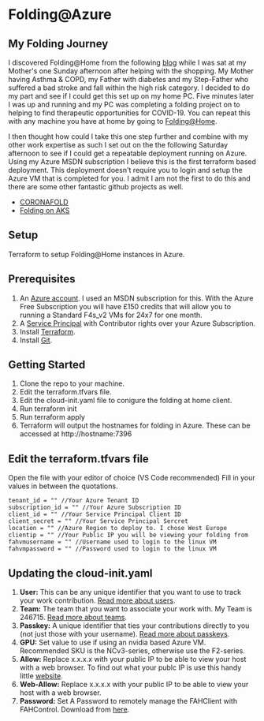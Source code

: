 # Folding@Azure

## My Folding Journey

I discovered Folding@Home from the following [blog](https://foldingathome.org/2020/03/10/covid19-update/) while I was sat at my Mother's one Sunday afternoon after helping with the shopping. My Mother having Asthma & COPD, my Father with diabetes and my Step-Father who suffered a bad stroke and fall within the high risk category. I decided to do my part and see if I could get this set up on my home PC. Five minutes later I was up and running and my PC was completing a folding project on to helping to find therapeutic opportunities for COVID-19. You can repeat this with any machine you have at home by going to [Folding@Home](https://foldingathome.org/start-folding/).

I then thought how could I take this one step further and combine with my other work expertise as such I set out on the the following Saturday afternoon to see if I could get a repeatable deployment running on Azure. Using my Azure MSDN subscription I believe this is the first terraform based deployment. This deployment doesn't require you to login and setup the Azure VM that is completed for you. I admit I am not the first to do this and there are some other fantastic github projects as well.

- [CORONAFOLD](https://github.com/CentareGroup/folding-at-centare)
- [Folding on AKS](https://github.com/cmilanf/docker-foldingathome)

## Setup

Terraform to setup Folding@Home instances in Azure.

## Prerequisites

1. An [Azure account](https://azure.microsoft.com/en-us/free/). I used an MSDN subscription for this. With the Azure Free Subscription you will have £150 credits that will allow you to running a Standard F4s_v2 VMs for 24x7 for one month.
1. A [Service Principal](https://docs.microsoft.com/en-us/azure/active-directory/develop/howto-create-service-principal-portal) with Contributor rights over your Azure Subscription.
1. Install [Terraform](https://www.terraform.io/downloads.html).
1. Install [Git](https://git-scm.com/downloads).

## Getting Started

1. Clone the repo to your machine.
1. Edit the terraform.tfvars file.
1. Edit the cloud-init.yaml file to conigure the folding at home client.
1. Run terraform init
1. Run terraform apply
1. Terraform will output the hostnames for folding in Azure. These can be accessed at http://hostname:7396

## Edit the terraform.tfvars file

Open the file with your editor of choice (VS Code recommended) Fill in your values in between the quotations.

    tenant_id = "" //Your Azure Tenant ID
    subscription_id = "" //Your Azure Subscription ID
    client_id = "" //Your Service Principal Client ID
    client_secret = "" //Your Service Principal Sercret
    location = "" //Azure Region to deploy to. I chose West Europe
    clientip = "" //Your Public IP you will be viewing your folding from
    fahvmusername = "" //Username used to login to the linux VM
    fahvmpassword = "" //Password used to login to the linux VM

## Updating the cloud-init.yaml

1. **User:** This can be any unique identifier that you want to use to track your work contribution. [Read more about users](https://foldingathome.org/support/faq/stats-teams-usernames/).
1. **Team:** The team that you want to associate your work with. My Team is 246715. [Read more about teams](https://foldingathome.org/support/faq/stats-teams-usernames/).
1. **Passkey:** A unique identifier that ties your contributions directly to you (not just those with your username). [Read more about passkeys](https://foldingathome.org/support/faq/points/passkey/).
1. **GPU:** Set value to use if using an nvidia based Azure VM. Recommended SKU is the NCv3-series, otherwise use the F2-series.
1. **Allow:** Replace x.x.x.x with your public IP to be able to view your host with a web browser. To find out what your publc IP is use this handy little [website](https://www.whatismyip.com/).
1. **Web-Allow:** Replace x.x.x.x with your public IP to be able to view your host with a web browser.
1. **Password:** Set A Password to remotely manage the FAHClient with FAHControl. Download from [here](https://foldingathome.org/alternative-downloads/).